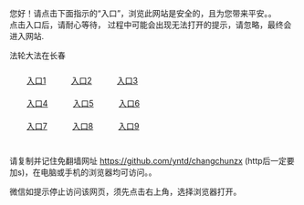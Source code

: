 您好！请点击下面指示的“入口”，浏览此网站是安全的，且为您带来平安。。 <br/>
点击入口后，请耐心等待， 过程中可能会出现无法打开的提示，请忽略，最终会进入网站. </br>

法轮大法在长春<br/>
<div style="padding:10px"><a style="margin:20px" target="_blank" href="https://dwkvrsz7mhr3b.cloudfront.net/2Qpsp?abqstejo" id="ccLink1" rel="nofollow">入口1</a> <a target="_blank" style="margin:20px" href="https://d1xmzxco5qnylq.cloudfront.net/2Qpsp?nhdmvw" id="ccLink2" rel="nofollow">入口2</a> <a style="margin:20px" target="_blank" href="https://d3k6iv02lvxxt4.cloudfront.net/2Qpsp?yjxtaz" id="ccLink3" rel="nofollow">入口3</a></div>

<div style="padding:10px" ><a style="margin:20px" target="_blank" href="https://dwkvrsz7mhr3b.cloudfront.net/2Qpsp?abqstejo" id="ccLink4" rel="nofollow">入口4</a> <a style="margin:20px" href="https://d1xmzxco5qnylq.cloudfront.net/2Qpsp?nhdmvw" target="_blank" id="ccLink5" rel="nofollow">入口5</a> <a style="margin:20px" href="https://d3k6iv02lvxxt4.cloudfront.net/2Qpsp?yjxtaz" target="_blank" id="ccLink6" rel="nofollow">入口6</a></div>

<div style="padding:10px"><a style="margin:20px" target="_blank" href="https://dwkvrsz7mhr3b.cloudfront.net/2Qpsp?abqstejo" id="ccLink7" rel="nofollow">入口7</a> <a style="margin:20px" href="https://d1xmzxco5qnylq.cloudfront.net/2Qpsp?nhdmvw" target="_blank" id="ccLink8" rel="nofollow">入口8</a> <a style="margin:20px" target="_blank" href="https://d3k6iv02lvxxt4.cloudfront.net/2Qpsp?yjxtaz" id="ccLink9" rel="nofollow">入口9</a></div>

<br/>



请复制并记住免翻墙网址 https://github.com/yntd/changchunzx (http后一定要加s)，在电脑或手机的浏览器均可访问。。<br/>

微信如提示停止访问该网页，须先点击右上角，选择浏览器打开。
